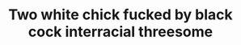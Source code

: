 ---
layout: post
title: Two white chick fucked by black cock interracial threesome
duration: '05:15'
view: 105
rate: 2
video: 'https://flashservice.xvideos.com/embedframe/4517219'
priority: 0.9
changefreq: daily
---